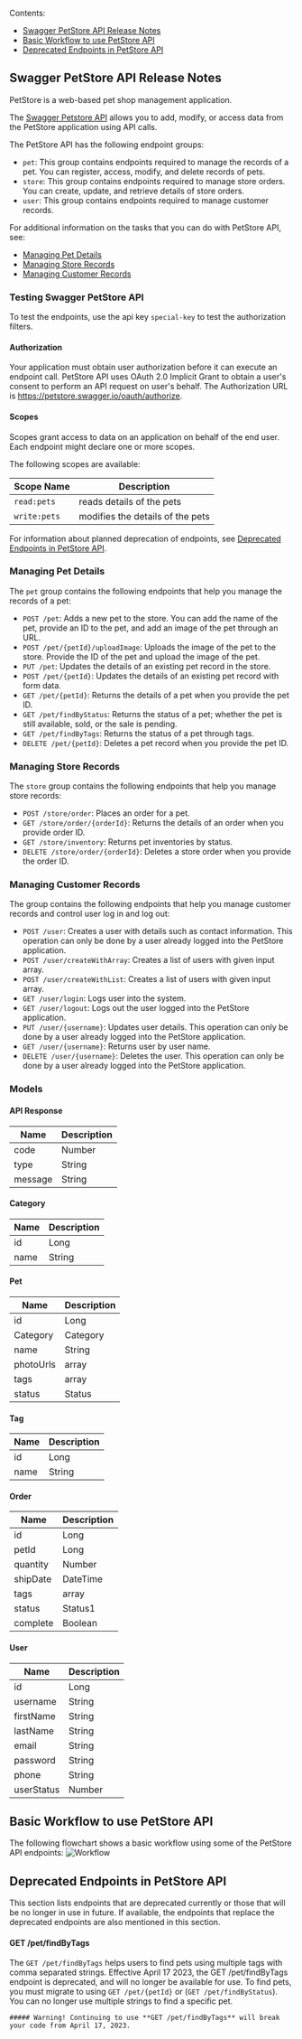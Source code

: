 Contents:
- [Swagger PetStore API Release Notes](#swagger-petstore-api-release-notes)
- [Basic Workflow to use PetStore API](#basic-workflow-to-use-petstore-API) 
- [Deprecated Endpoints in PetStore API](#deprecated-endpoints-in-petstore-API)

## Swagger PetStore API Release Notes
PetStore is a web-based pet shop management application. 

The [Swagger Petstore API](https://petstore.swagger.io/) allows you to add, modify, or access data from the PetStore application using API calls. 

The PetStore API has the following endpoint groups: 
- `pet`: This group contains endpoints required to manage the records of a pet. You can register, access, modify, and delete records of pets.
- `store`: This group contains endpoints required to manage store orders. You can create, update, and retrieve details of store orders.
- `user`: This group contains endpoints required to manage customer records.

For additional information on the tasks that you can do with PetStore API, see:
- [Managing Pet Details](#managing-pet-details)
- [Managing Store Records](#managing-store-records)
- [Managing Customer Records](#managing-customer-records)

### Testing Swagger PetStore API
To test the endpoints, use the api key `special-key` to test the authorization filters.
#### Authorization
Your application must obtain user authorization before it can execute an endpoint call. PetStore API uses OAuth 2.0 Implicit Grant to obtain a user's consent to perform an API request on user's behalf. The Authorization URL is https://petstore.swagger.io/oauth/authorize.
#### Scopes
Scopes grant access to data on an application on behalf of the end user. Each endpoint might declare one or more scopes.

The following scopes are available:

| Scope Name  | Description                     |
| ----------- | ------------------------------- |
| `read:pets` | reads details of the pets       |
| `write:pets`| modifies the details of the pets|

For information about planned deprecation of endpoints, see [Deprecated Endpoints in PetStore API](#deprecated-endpoints-in-petstore-API).

### Managing Pet Details 

The `pet` group contains the following endpoints that help you manage the records of a pet:
- `POST /pet`: Adds a new pet to the store. You can add the name of the pet, provide an ID to the pet, and add an image of the pet through an URL.
- `POST /pet/{petId}/uploadImage`: Uploads the image of the pet to the store. Provide the ID of the pet and upload the image of the pet.
- `PUT /pet`: Updates the details of an existing pet record in the store.
- `POST /pet/{petId}`: Updates the details of an existing pet record with form data.
- `GET /pet/{petId}`: Returns the details of a pet when you provide the pet ID.
- `GET /pet/findByStatus`: Returns the status of a pet; whether the pet is still available, sold, or the sale is pending.
- `GET /pet/findByTags`: Returns the status of a pet through tags.
- `DELETE /pet/{petId}`: Deletes a pet record when you provide the pet ID.

### Managing Store Records

The `store` group contains the following endpoints that help you manage store records:
- `POST /store/order`: Places an order for a pet. 
- `GET /store/order/{orderId}`: Returns the details of an order when you provide order ID. 
- `GET /store/inventory`: Returns pet inventories by status.
- `DELETE /store/order/{orderId}`: Deletes a store order when you provide the order ID.

### Managing Customer Records

The group contains the following endpoints that help you manage customer records and control user log in and log out: 
- `POST /user`: Creates a user with details such as contact information. This operation can only be done by a user already logged into the PetStore application.
- `POST /user/createWithArray`: Creates a list of users with given input array.
- `POST /user/createWithList`: Creates a list of users with given input array.
- `GET /user/login`: Logs user into the system.
- `GET /user/logout`: Logs out the user logged into the PetStore application.
- `PUT /user/{username}`: Updates user details. This operation can only be done by a user already logged into the PetStore application.
- `GET /user/{username}`: Returns user by user name.
- `DELETE /user/{username}`: Deletes the user. This operation can only be done by a user already logged into the PetStore application.

### Models

#### API Response

| Name        | Description |
| ----------- | ----------- |
| code        | Number      |
| type        | String      |
| message     | String      |

#### Category
| Name        | Description |
| ----------- | ----------- |
| id          | Long        |
| name        | String      |

#### Pet
| Name        | Description   |
| ----------- | --------------|
| id          | Long          |
| Category    | Category      |
| name        | String        |
| photoUrls   | array<String> |
| tags        | array<Tag>    |
| status      | Status        |

#### Tag
| Name        | Description   |
| ----------- | --------------|
| id          | Long          |
| name        | String        |

#### Order
| Name        | Description   |
| ----------- | --------------|
| id          | Long          |
| petId       | Long          |
| quantity    | Number        |
| shipDate    | DateTime      |
| tags        | array<Tag>    |
| status      | Status1       |
| complete    | Boolean       |

#### User
| Name         | Description   |
| ------------ | --------------|
| id           | Long          |
| username     | String        |
| firstName    | String        |
| lastName     | String        |
| email        | String        |
| password     | String        |
| phone        | String        |
| userStatus   | Number        |

## Basic Workflow to use PetStore API

The following flowchart shows a basic workflow using some of the PetStore API endpoints:
![Workflow](https://user-images.githubusercontent.com/115869494/196049932-e74b3b7b-88b4-400b-9cbc-8382db52c808.png)


## Deprecated Endpoints in PetStore API

This section lists endpoints that are deprecated currently or those that will be no longer in use in future. If available, the endpoints that replace the deprecated endpoints are also mentioned in this section.

#### GET /pet/findByTags

The `GET /pet/findByTags` helps users to find pets using multiple tags with comma separated strings. Effective April 17 2023, the GET /pet/findByTags endpoint is deprecated, and will no longer be available for use. To find pets, you must migrate to using `GET /pet/{petId}` or (`GET /pet/findByStatus`). You can no longer use multiple strings to find a specific pet.

`##### Warning! Continuing to use **GET /pet/findByTags** will break your code from April 17, 2023.` 
